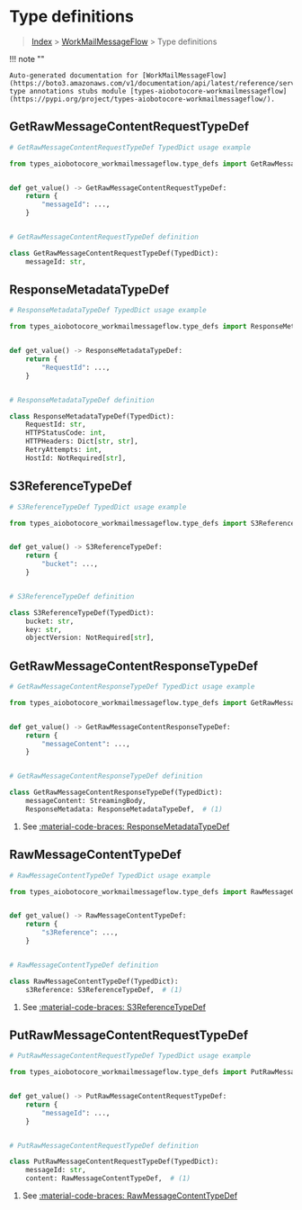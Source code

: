 # Type definitions

> [Index](../README.md) > [WorkMailMessageFlow](./README.md) > Type definitions

!!! note ""

    Auto-generated documentation for [WorkMailMessageFlow](https://boto3.amazonaws.com/v1/documentation/api/latest/reference/services/workmailmessageflow.html#workmailmessageflow)
    type annotations stubs module [types-aiobotocore-workmailmessageflow](https://pypi.org/project/types-aiobotocore-workmailmessageflow/).



## GetRawMessageContentRequestTypeDef

```python
# GetRawMessageContentRequestTypeDef TypedDict usage example

from types_aiobotocore_workmailmessageflow.type_defs import GetRawMessageContentRequestTypeDef


def get_value() -> GetRawMessageContentRequestTypeDef:
    return {
        "messageId": ...,
    }


# GetRawMessageContentRequestTypeDef definition

class GetRawMessageContentRequestTypeDef(TypedDict):
    messageId: str,
```

## ResponseMetadataTypeDef

```python
# ResponseMetadataTypeDef TypedDict usage example

from types_aiobotocore_workmailmessageflow.type_defs import ResponseMetadataTypeDef


def get_value() -> ResponseMetadataTypeDef:
    return {
        "RequestId": ...,
    }


# ResponseMetadataTypeDef definition

class ResponseMetadataTypeDef(TypedDict):
    RequestId: str,
    HTTPStatusCode: int,
    HTTPHeaders: Dict[str, str],
    RetryAttempts: int,
    HostId: NotRequired[str],
```

## S3ReferenceTypeDef

```python
# S3ReferenceTypeDef TypedDict usage example

from types_aiobotocore_workmailmessageflow.type_defs import S3ReferenceTypeDef


def get_value() -> S3ReferenceTypeDef:
    return {
        "bucket": ...,
    }


# S3ReferenceTypeDef definition

class S3ReferenceTypeDef(TypedDict):
    bucket: str,
    key: str,
    objectVersion: NotRequired[str],
```

## GetRawMessageContentResponseTypeDef

```python
# GetRawMessageContentResponseTypeDef TypedDict usage example

from types_aiobotocore_workmailmessageflow.type_defs import GetRawMessageContentResponseTypeDef


def get_value() -> GetRawMessageContentResponseTypeDef:
    return {
        "messageContent": ...,
    }


# GetRawMessageContentResponseTypeDef definition

class GetRawMessageContentResponseTypeDef(TypedDict):
    messageContent: StreamingBody,
    ResponseMetadata: ResponseMetadataTypeDef,  # (1)
```

1. See [:material-code-braces: ResponseMetadataTypeDef](./type_defs.md#responsemetadatatypedef) 
## RawMessageContentTypeDef

```python
# RawMessageContentTypeDef TypedDict usage example

from types_aiobotocore_workmailmessageflow.type_defs import RawMessageContentTypeDef


def get_value() -> RawMessageContentTypeDef:
    return {
        "s3Reference": ...,
    }


# RawMessageContentTypeDef definition

class RawMessageContentTypeDef(TypedDict):
    s3Reference: S3ReferenceTypeDef,  # (1)
```

1. See [:material-code-braces: S3ReferenceTypeDef](./type_defs.md#s3referencetypedef) 
## PutRawMessageContentRequestTypeDef

```python
# PutRawMessageContentRequestTypeDef TypedDict usage example

from types_aiobotocore_workmailmessageflow.type_defs import PutRawMessageContentRequestTypeDef


def get_value() -> PutRawMessageContentRequestTypeDef:
    return {
        "messageId": ...,
    }


# PutRawMessageContentRequestTypeDef definition

class PutRawMessageContentRequestTypeDef(TypedDict):
    messageId: str,
    content: RawMessageContentTypeDef,  # (1)
```

1. See [:material-code-braces: RawMessageContentTypeDef](./type_defs.md#rawmessagecontenttypedef) 
